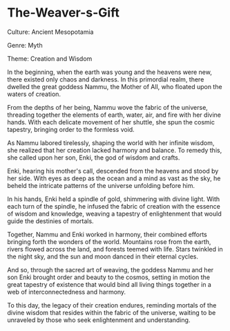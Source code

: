 # The-Weaver-s-Gift


Culture: Ancient Mesopotamia

Genre: Myth

Theme: Creation and Wisdom

In the beginning, when the earth was young and the heavens were new, there existed only chaos and darkness. In this primordial realm, there dwelled the great goddess Nammu, the Mother of All, who floated upon the waters of creation.

From the depths of her being, Nammu wove the fabric of the universe, threading together the elements of earth, water, air, and fire with her divine hands. With each delicate movement of her shuttle, she spun the cosmic tapestry, bringing order to the formless void.

As Nammu labored tirelessly, shaping the world with her infinite wisdom, she realized that her creation lacked harmony and balance. To remedy this, she called upon her son, Enki, the god of wisdom and crafts.

Enki, hearing his mother's call, descended from the heavens and stood by her side. With eyes as deep as the ocean and a mind as vast as the sky, he beheld the intricate patterns of the universe unfolding before him.

In his hands, Enki held a spindle of gold, shimmering with divine light. With each turn of the spindle, he infused the fabric of creation with the essence of wisdom and knowledge, weaving a tapestry of enlightenment that would guide the destinies of mortals.

Together, Nammu and Enki worked in harmony, their combined efforts bringing forth the wonders of the world. Mountains rose from the earth, rivers flowed across the land, and forests teemed with life. Stars twinkled in the night sky, and the sun and moon danced in their eternal cycles.

And so, through the sacred art of weaving, the goddess Nammu and her son Enki brought order and beauty to the cosmos, setting in motion the great tapestry of existence that would bind all living things together in a web of interconnectedness and harmony.

To this day, the legacy of their creation endures, reminding mortals of the divine wisdom that resides within the fabric of the universe, waiting to be unraveled by those who seek enlightenment and understanding.
